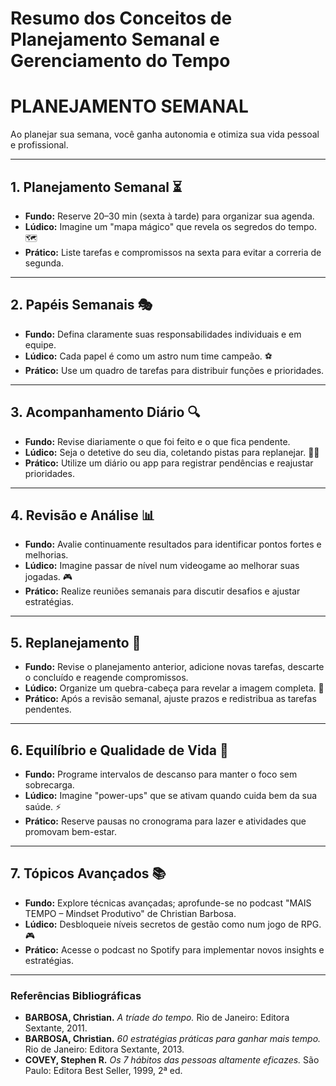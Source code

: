 # Resumo dos Conceitos de Planejamento Semanal e Gerenciamento do Tempo

# PLANEJAMENTO SEMANAL

Ao planejar sua semana, você ganha autonomia e otimiza sua vida pessoal e profissional.

---

## 1. Planejamento Semanal ⏳
- **Fundo:** Reserve 20–30 min (sexta à tarde) para organizar sua agenda.
- **Lúdico:** Imagine um "mapa mágico" que revela os segredos do tempo. 🗺️
- **Prático:** Liste tarefas e compromissos na sexta para evitar a correria de segunda.

---

## 2. Papéis Semanais 🎭
- **Fundo:** Defina claramente suas responsabilidades individuais e em equipe.
- **Lúdico:** Cada papel é como um astro num time campeão. ⚽
- **Prático:** Use um quadro de tarefas para distribuir funções e prioridades.

---

## 3. Acompanhamento Diário 🔍
- **Fundo:** Revise diariamente o que foi feito e o que fica pendente.
- **Lúdico:** Seja o detetive do seu dia, coletando pistas para replanejar. 🕵️‍♀️
- **Prático:** Utilize um diário ou app para registrar pendências e reajustar prioridades.

---

## 4. Revisão e Análise 📊
- **Fundo:** Avalie continuamente resultados para identificar pontos fortes e melhorias.
- **Lúdico:** Imagine passar de nível num videogame ao melhorar suas jogadas. 🎮
- **Prático:** Realize reuniões semanais para discutir desafios e ajustar estratégias.

---

## 5. Replanejamento 🔄
- **Fundo:** Revise o planejamento anterior, adicione novas tarefas, descarte o concluído e reagende compromissos.
- **Lúdico:** Organize um quebra-cabeça para revelar a imagem completa. 🧩
- **Prático:** Após a revisão semanal, ajuste prazos e redistribua as tarefas pendentes.

---

## 6. Equilíbrio e Qualidade de Vida 🌿
- **Fundo:** Programe intervalos de descanso para manter o foco sem sobrecarga.
- **Lúdico:** Imagine "power-ups" que se ativam quando cuida bem da sua saúde. ⚡
- **Prático:** Reserve pausas no cronograma para lazer e atividades que promovam bem-estar.

---

## 7. Tópicos Avançados 📚
- **Fundo:** Explore técnicas avançadas; aprofunde-se no podcast "MAIS TEMPO – Mindset Produtivo" de Christian Barbosa.
- **Lúdico:** Desbloqueie níveis secretos de gestão como num jogo de RPG. 🎮
- **Prático:** Acesse o podcast no Spotify para implementar novos insights e estratégias.

---

### Referências Bibliográficas
- **BARBOSA, Christian.** *A tríade do tempo.* Rio de Janeiro: Editora Sextante, 2011.  
- **BARBOSA, Christian.** *60 estratégias práticas para ganhar mais tempo.* Rio de Janeiro: Editora Sextante, 2013.  
- **COVEY, Stephen R.** *Os 7 hábitos das pessoas altamente eficazes.* São Paulo: Editora Best Seller, 1999, 2ª ed.